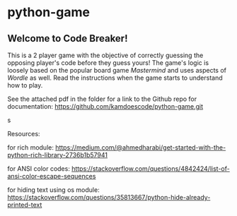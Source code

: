 # python-game

## Welcome to Code Breaker!

This is a 2 player game with the objective of correctly guessing the opposing player's code before they guess yours!  The game's logic is loosely based on the popular board game *Mastermind* and uses aspects of *Wordle* as well.  Read the instructions when the game starts to understand how to play.  


See the attached pdf in the folder for a link to the Github repo for documentation:
https://github.com/kamdoescode/python-game.git

s

Resources:

for rich module:
https://medium.com/@ahmedharabi/get-started-with-the-python-rich-library-2736b1b57941


for ANSI color codes:
https://stackoverflow.com/questions/4842424/list-of-ansi-color-escape-sequences

for hiding text using os module:
https://stackoverflow.com/questions/35813667/python-hide-already-printed-text

